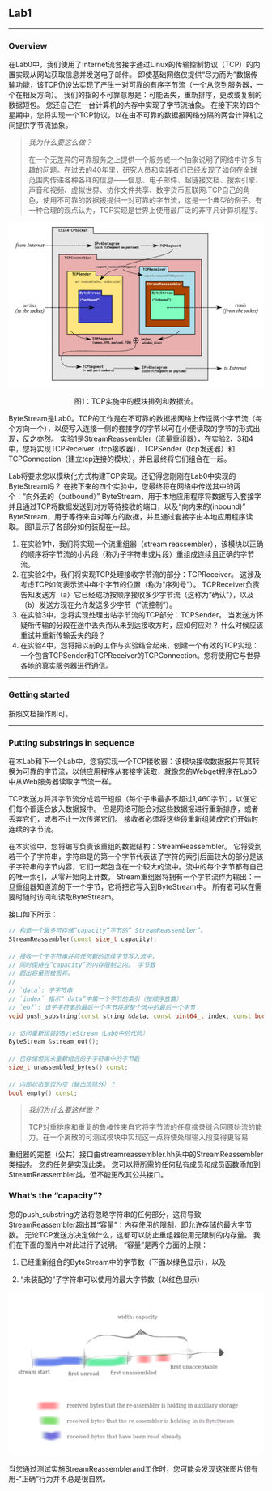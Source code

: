 ## Lab1

---

### Overview

在Lab0中，我们使用了Internet流套接字通过Linux的传输控制协议（TCP）的内置实现从网站获取信息并发送电子邮件。 即使基础网络仅提供“尽力而为”数据传输功能，该TCP仍设法实现了产生一对可靠的有序字节流（一个从您到服务器，一个在相反方向）。 我们的指的不可靠意思是：可能丢失，重新排序，更改或复制的数据短包。 您还自己在一台计算机的内存中实现了字节流抽象。 在接下来的四个星期中，您将实现一个TCP协议，以在由不可靠的数据报网络分隔的两台计算机之间提供字节流抽象。

> *我为什么要这么做？*
>
> 在一个无差异的可靠服务之上提供一个服务或一个抽象说明了网络中许多有趣的问题。在过去的40年里，研究人员和实践者们已经发现了如何在全球范围内传递各种各样的信息——信息、电子邮件、超链接文档、搜索引擎、声音和视频、虚拟世界、协作文件共享、数字货币互联网.TCP自己的角色，使用不可靠的数据报提供一对可靠的字节流，这是一个典型的例子。有一种合理的观点认为，TCP实现是世界上使用最广泛的非平凡计算机程序。

![](img-lab1\lab1-img-1.png)

<center>图1：TCP实施中的模块排列和数据流。</center>

ByteStream是Lab0。TCP的工作是在不可靠的数据报网络上传送两个字节流（每个方向一个），以便写入连接一侧的套接字的字节以可在小便读取的字节的形式出现，反之亦然。 实验1是StreamReassembler（流量重组器），在实验2、3和4中，您将实现TCPReceiver（tcp接收器），TCPSender（tcp发送器）和TCPConnection（建立tcp连接的模块），并且最终将它们组合在一起。

Lab将要求您以模块化方式构建TCP实现。还记得您刚刚在Lab0中实现的ByteStream吗？ 在接下来的四个实验中，您最终将在网络中传送其中的两个：“向外去的（outbound）” ByteStream，用于本地应用程序将数据写入套接字并且通过TCP将数据发送到对方等待接收的端口，以及“向内来的(inbound)” ByteStream，用于等待来自对等方的数据，并且通过套接字由本地应用程序读取。 图1显示了各部分如何装配在一起。

1. 在实验1中，我们将实现一个流重组器（stream reassembler），该模块以正确的顺序将字节流的小片段（称为子字符串或片段）重组成连续且正确的字节流。
2. 在实验2中，我们将实现TCP处理接收字节流的部分：TCPReceiver。 这涉及考虑TCP如何表示流中每个字节的位置（称为“序列号”）。 TCPReceiver负责告知发送方（a）它已经成功按顺序接收多少字节流（这称为“确认”），以及（b）发送方现在允许发送多少字节（“流控制”）。
3. 在实验3中，您将实现处理出站字节流的TCP部分：TCPSender。 当发送方怀疑所传输的分段在途中丢失而从未到达接收方时，应如何应对？ 什么时候应该重试并重新传输丢失的段？
4. 在实验4中，您将把以前的工作与实验结合起来，创建一个有效的TCP实现：一个包含TCPSender和TCPReceiver的TCPConnection。您将使用它与世界各地的真实服务器进行通信。

---

### Getting started

按照文档操作即可。

---

### Putting substrings in sequence

在本Lab和下一个Lab中，您将实现一个TCP接收器：该模块接收数据报并将其转换为可靠的字节流，以供应用程序从套接字读取，就像您的Webget程序在Lab0中从Web服务器读取字节流一样。

 TCP发送方将其字节流分成若干短段（每个子串最多不超过1,460字节），以便它们每个都适合放入数据报中。 但是网络可能会对这些数据报进行重新排序，或者丢弃它们，或者不止一次传递它们。 接收者必须将这些段重新组装成它们开始时连续的字节流。

在本实验中，您将编写负责该重组的数据结构：StreamReassembler。 它将受到若干个子字符串，字符串是的第一个字节代表该子字符的索引后面较大的部分是该子字符串的字节内容，它们一起包含在一个较大的流中。流中的每个字节都有自己的唯一索引，从零开始向上计数。 Stream重组器将拥有一个字节流作为输出：一旦重组器知道流的下一个字节，它将把它写入到ByteStream中。 所有者可以在需要时随时访问和读取ByteStream。

接口如下所示：

```c++
// 构造一个最多可存储“capacity”字节的“ StreamReassembler”。
StreamReassembler(const size_t capacity);

// 接收一个子字符串并将任何新的连续字节写入流中，
// 同时保持在“capacity”的内存限制之内。 字节数
// 超出容量则被丢弃。
//
// `data`: 子字符串
// `index` 指示“ data”中第一个字节的索引（按顺序放置）
// `eof`: 该子字符串的最后一个字节将是整个流中的最后一个字节
void push_substring(const string &data, const uint64_t index, const bool eof);

// 访问重新组装的ByteStream（Lab0中的代码）
ByteStream &stream_out();

// 已存储但尚未重新组合的子字符串中的字节数
size_t unassembled_bytes() const;

// 内部状态是否为空（输出流除外）？
bool empty() const;
```

> *我们为什么要这样做？*
>
> TCP对重排序和重复的鲁棒性来自它将字节流的任意摘录缝合回原始流的能力。在一个离散的可测试模块中实现这一点将使处理输入段变得更容易

重组器的完整（公共）接口由streamreassembler.hh头中的StreamReassembler类描述。 您的任务是实现此类。 您可以将所需的任何私有成员和成员函数添加到StreamReassembler类，但不能更改其公共接口。

### What’s the “capacity”?

您的push_substring方法将忽略字符串的任何部分，这将导致StreamReassembler超出其“容量”：内存使用的限制，即允许存储的最大字节数。 无论TCP发送方决定做什么，这都可以防止重组器使用无限制的内存量。 我们在下面的图片中对此进行了说明。 “容量”是两个方面的上限：

1. 已经重新组合的ByteStream中的字节数（下面以绿色显示），以及

2. “未装配的”子字符串可以使用的最大字节数（以红色显示）

![](img-lab1\lab1-img-2.png)

当您通过测试实施StreamReassemblerand工作时，您可能会发现这张图片很有用-“正确”行为并不总是很自然。